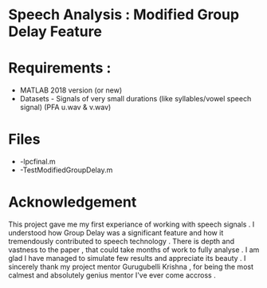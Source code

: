 # Speech Analysis : Modified Group Delay Feature

# Requirements : 
- MATLAB 2018 version (or new) 
- Datasets - Signals of very small durations (like syllables/vowel speech signal) (PFA u.wav & v.wav)

# Files 
* -lpcfinal.m
* -TestModifiedGroupDelay.m

# Acknowledgement

This project gave me my first experiance of working with speech signals . I understood how Group Delay was a significant feature 
and how it tremendously contributed to speech technology . There is depth and vastness to the paper , that could take months of work
to fully analyse . I am glad I have managed to simulate few results and appreciate its beauty . I sincerely thank my project mentor
Gurugubelli Krishna , for being the most calmest and absolutely genius mentor I've ever come accross . 







